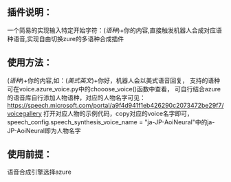 ## 插件说明：
一个简易的实现输入特定开始字符：$(语种)$+你的内容,直接触发机器人合成对应语种语音,实现自由切换zure的多语种合成插件

## 使用方法：
$(语种)$+你的内容,如：$(美式英文)$+你好，机器人会以美式语音回复，
支持的语种可在voice.azure_voice.py中的chooose_voice()函数中查看，
可自行结合azure的语音库自行添加人物语种，对应的人物名字可见：https://speech.microsoft.com/portal/a9f4d941f1eb426290c2073472be29f7/voicegallery
打开对应人物的示例代码，copy对应的voice名字即可，speech_config.speech_synthesis_voice_name = "ja-JP-AoiNeural"中的ja-JP-AoiNeural即为人物名字


## 使用前提：
语音合成引擎选择azure